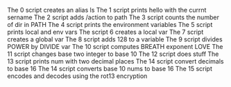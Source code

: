 The 0 script creates an alias ls
The 1 script prints hello with the currnt sername
The 2 script adds /action to path
The 3 script counts the number of dir in PATH
The 4 script prints the environment variables
The 5 script prints local and env vars
The script 6 creates a local var
The 7 script creates a global var
The 8 script adds 128 to a variable
The 9 script divides POWER by DIVIDE var
The 10 script computes BREATH exponent LOVE
The 11 script changes base two integer to base 10
The 12 script does stuff
The 13 script prints num with two decimal places
The 14 script convert decimals to base 16
The 14 script converts base 10 nums to base 16
The 15 script encodes and decodes using the rot13 encryption
